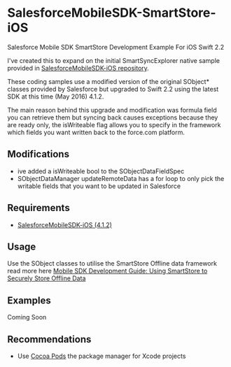 # SalesforceMobileSDK-SmartStore-iOS
Salesforce Mobile SDK SmartStore Development Example For iOS Swift 2.2

I've created this to expand on the initial SmartSyncExplorer native sample provided in [SalesforceMobileSDK-iOS repository](https://github.com/forcedotcom/SalesforceMobileSDK-iOS).

These coding samples use a modified version of the original SObject* classes provided by Salesforce but upgraded to Swift 2.2 using the latest SDK at this time (May 2016) 4.1.2.

The main reason behind this upgrade and modification was formula field you can retrieve them but syncing back causes exceptions because they are ready only, the isWriteable flag allows you to specify in the framework which fields you want written back to the force.com platform.

## Modifications
- ive added a isWriteable bool to the SObjectDataFieldSpec  
- SObjectDataManager updateRemoteData has a for loop to only pick the writable fields that you want to be updated in Salesforce

## Requirements
* [SalesforceMobileSDK-iOS (4.1.2)](https://github.com/forcedotcom/SalesforceMobileSDK-iOS)

## Usage
Use the SObject classes to utilise the SmartStore Offline data framework read more here [Mobile SDK Development Guide: Using SmartStore to Securely Store Offline Data](https://developer.salesforce.com/docs/atlas.en-us.mobile_sdk.meta/mobile_sdk/offline_intro.htm)

## Examples
Coming Soon

## Recommendations
- Use [Cocoa Pods](https://cocoapods.org/) the package manager for Xcode projects

